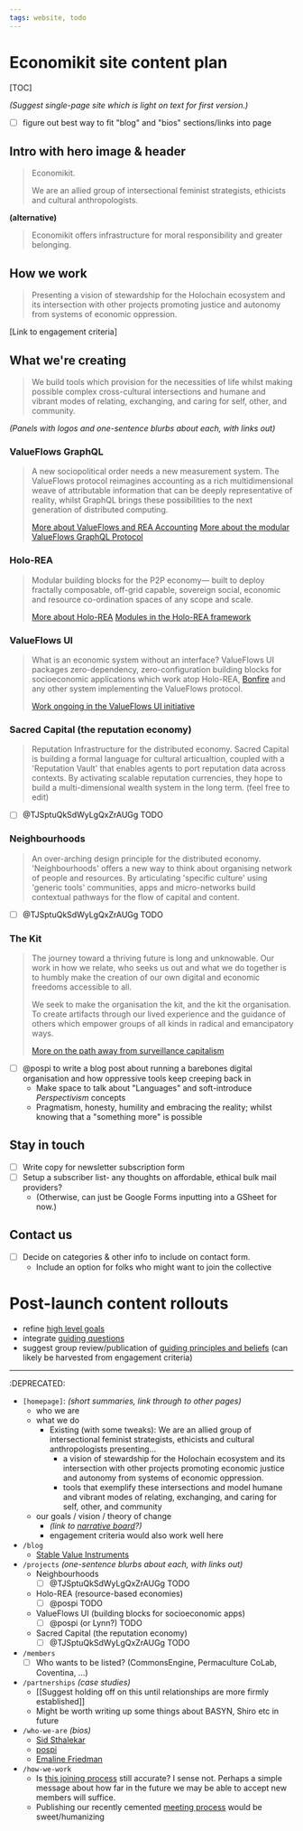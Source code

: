 ```yaml
---
tags: website, todo
---
```


# Economikit site content plan

[TOC]

*(Suggest single-page site which is light on text for first version.)*

- [ ] figure out best way to fit "blog" and "bios" sections/links into page

## Intro with hero image & header

> Economikit.
> 
> We are an allied group of intersectional feminist strategists, ethicists and cultural anthropologists.

**(alternative)**

> Economikit offers infrastructure for moral responsibility and greater belonging.

## How we work

> Presenting a vision of stewardship for the Holochain ecosystem and its intersection with other projects promoting justice and autonomy from systems of economic oppression.
 
[Link to engagement criteria]

## What we're creating

> We build tools which provision for the necessities of life whilst making possible complex cross-cultural intersections and humane and vibrant modes of relating, exchanging, and caring for self, other, and community.

*(Panels with logos and one-sentence blurbs about each, with links out)*



### ValueFlows GraphQL

> A new sociopolitical order needs a new measurement system. The ValueFlows protocol reimagines accounting as a rich multidimensional weave of attributable information that can be deeply representative of reality, whilst GraphQL brings these possibilities to the next generation of distributed computing.
> 
> [More about ValueFlows and REA Accounting](https://valueflo.ws)
> [More about the modular ValueFlows GraphQL Protocol](https://lab.allmende.io/valueflows/vf-schemas/vf-graphql)


### Holo-REA

> Modular building blocks for the P2P economy&mdash; built to deploy fractally composable, off-grid capable, sovereign social, economic and resource co-ordination spaces of any scope and scale.
> 
> [More about Holo-REA](https://github.com/holo-rea/holo-rea/#readme)
> [Modules in the Holo-REA framework](https://github.com/holo-rea/ecosystem/wiki/Modules-in-the-HoloREA-framework)

### ValueFlows UI

> What is an economic system without an interface? ValueFlows UI packages zero-dependency, zero-configuration building blocks for socioeconomic applications which work atop Holo-REA, [Bonfire](https://commonspub.org/) and any other system implementing the ValueFlows protocol.
> 
> [Work ongoing in the ValueFlows UI initiative](https://lab.allmende.io/valueflows/app-frameworks/vf-ui/-/issues)

### Sacred Capital (the reputation economy)

> Reputation Infrastructure for the distributed economy. Sacred Capital is building a formal language for cultural articualtion, coupled with a 'Reputation Vault' that enables agents to port reputation data across contexts. By activating scalable reputation currencies, they hope to build a multi-dimensional wealth system in the long term. (feel free to edit)
- [ ] @TJSptuQkSdWyLgQxZrAUGg TODO

### Neighbourhoods 

> An over-arching design principle for the distributed economy. 'Neighbourhoods' offers a new way to think about organising network of people and resources. By articulating 'specific culture' using 'generic tools' communities, apps and micro-networks build contextual pathways for the flow of capital and content. 

- [ ] @TJSptuQkSdWyLgQxZrAUGg TODO

### The Kit

> The journey toward a thriving future is long and unknowable. Our work in how we relate, who seeks us out and what we do together is to humbly make the creation of our own digital and economic freedoms accessible to all.
>
> We seek to make the organisation the kit, and the kit the organisation. To create artifacts through our lived experience and the guidance of others which empower groups of all kinds in radical and emancipatory ways.
>
> [More on the path away from surveillance capitalism](:TODO:)

- [ ] @pospi to write a blog post about running a barebones digital organisation and how oppressive tools keep creeping back in
    - Make space to talk about "Languages" and soft-introduce *Perspectivism* concepts
    - Pragmatism, honesty, humility and embracing the reality; whilst knowing that a "something more" is possible

## Stay in touch

- [ ] Write copy for newsletter subscription form
- [ ] Setup a subscriber list- any thoughts on affordable, ethical bulk mail providers?
    - (Otherwise, can just be Google Forms inputting into a GSheet for now.)

## Contact us

- [ ] Decide on categories & other info to include on contact form.
    - Include an option for folks who might want to join the collective


# Post-launch content rollouts

- refine [high level goals](https://hackmd.io/Wb6QLqsrR7e0MOzkbaHXGg)
- integrate [guiding questions](https://hackmd.io/iPxBStE2SvmPWp-4k9JOow) 
- suggest group review/publication of [guiding principles and beliefs](https://hackmd.io/3MtT4XvbQWyPugQ-bxlYhQ?view) (can likely be harvested from engagement criteria)





-------------




:DEPRECATED:


- `[homepage]`: *(short summaries, link through to other pages)*
    - who we are
    - what we do
        - Existing (with some tweaks): We are an allied group of intersectional feminist strategists, ethicists and cultural anthropologists presenting...
            -  a vision of stewardship for the Holochain ecosystem and its intersection with other projects promoting economic justice and autonomy from systems of economic oppression.
            -  tools that exemplify these intersections and model humane and vibrant modes of relating, exchanging, and caring for self, other, and community 
    - our goals / vision / theory of change
        - *(link to [narrative board](https://miro.com/app/board/o9J_kiel1sE=/)?)*
        - engagement criteria would also work well here
- `/blog`
    - [Stable Value Instruments](https://hackmd.io/@pospi/SJGrYoFPI)
- `/projects` *(one-sentence blurbs about each, with links out)*
    - Neighbourhoods 
        - [ ] @TJSptuQkSdWyLgQxZrAUGg TODO
    - Holo-REA (resource-based economies)
        - [ ] @pospi TODO
    - ValueFlows UI (building blocks for socioeconomic apps)
        - [ ] @pospi (or Lynn?) TODO
    - Sacred Capital (the reputation economy)
        - [ ] @TJSptuQkSdWyLgQxZrAUGg TODO
- `/members`
    - [ ] Who wants to be listed? (CommonsEngine, Permaculture CoLab, Coventina, ...)
- `/partnerships` *(case studies)*
    - [[Suggest holding off on this until relationships are more firmly established]]
    - Might be worth writing up some things about BASYN, Shiro etc in future
- `/who-we-are` *(bios)*
    - [Sid Sthalekar](https://hackmd.io/7tfF64L9SCeBfU-bXdBdLA)
    - [pospi](https://hackmd.io/YFXJJy2AQZ6jmbyjAUEAvw)
    - [Emaline Friedman](https://hackmd.io/IgES3LdGR5uac25FF5fgSQ?view)
- `/how-we-work`
    - Is [this joining process](https://hackmd.io/8DbIccKkSOCvAJD6eapfxQ) still accurate? I sense not. Perhaps a simple message about how far in the future we may be able to accept new members will suffice.
    - Publishing our recently cemented [meeting process](https://hackmd.io/o2gnNIBDTSa0L2aPy3IAwA) would be sweet/humanizing


